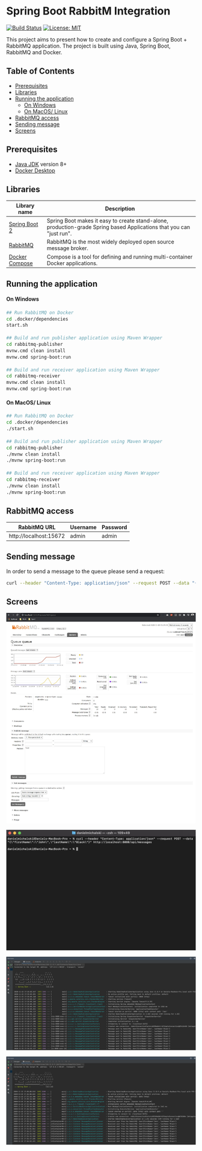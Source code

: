 # Spring Boot RabbitM Integration
[![Build Status](https://github.com/DanielMichalski/spring-boot-rabbitmq-integration/workflows/Java%20CI%20with%20Maven/badge.svg?branch=master)](https://github.com/DanielMichalski/spring-boot-rabbitmq-integration/actions?query=workflow%3A%22Java+CI+with+Maven%22)
[![License: MIT](https://img.shields.io/badge/License-MIT-yellow.svg)](https://github.com/DanielMichalski/spring-boot-java-swing-reservations/blob/master/LICENSE)

This project aims to present how to create and configure a Spring Boot + RabbitMQ application.
The project is built using Java, Spring Boot, RabbitMQ and Docker.

## Table of Contents
* [Prerequisites](#prerequisites)
* [Libraries](#libraries)
* [Running the application](#running-the-application)
    * [On Windows](#on-windows)
    * [On MacOS/ Linux](#on-macos-linux)
* [RabbitMQ access](#rabbitmq-access)
* [Sending message](#sending-message)
* [Screens](#screens)

## Prerequisites
- [Java JDK](https://www.oracle.com/pl/java/technologies/javase-downloads.html) version 8+
- [Docker Desktop](https://www.docker.com/products/docker-desktop) 

## Libraries
| Library name                                                                                                     | Description                                                                                                                          |
|------------------------------------------------------------------------------------------------------------------|--------------------------------------------------------------------------------------------------------------------------------------|
| [Spring Boot 2](https://spring.io/projects/spring-boot)                                                          | Spring Boot makes it easy to create stand-alone, production-grade Spring based Applications that you can "just run".                 |
| [RabbitMQ](https://www.rabbitmq.com/)                                                                            | RabbitMQ is the most widely deployed open source message broker.                                                                     |
| [Docker Compose](https://docs.docker.com/compose/)                                                               | Compose is a tool for defining and running multi-container Docker applications.                                                      |

## Running the application
#### On Windows
```bash
## Run RabbitMQ on Docker
cd .docker/dependencies
start.sh

## Build and run publisher application using Maven Wrapper
cd rabbitmq-publisher
mvnw.cmd clean install
mvnw.cmd spring-boot:run

## Build and run receiver application using Maven Wrapper
cd rabbitmq-receiver
mvnw.cmd clean install
mvnw.cmd spring-boot:run
```

#### On MacOS/ Linux
```bash
## Run RabbitMQ on Docker
cd .docker/dependencies
./start.sh

## Build and run publisher application using Maven Wrapper
cd rabbitmq-publisher
./mvnw clean install
./mvnw spring-boot:run

## Build and run receiver application using Maven Wrapper
cd rabbitmq-receiver
./mvnw clean install
./mvnw spring-boot:run
```

## RabbitMQ access
| RabbitMQ URL            | Username     | Password   |
|-------------------------|--------------|----------- |
| http://localhost:15672  | admin        | admin   |

## Sending message
In order to send a message to the queue please send a request:
```bash
curl --header "Content-Type: application/json" --request POST --data "{\"firstName\":\"John\",\"lastName\":\"Black\"}" http://localhost:8080/api/messages
```

## Screens
![Screen 1](https://github.com/DanielMichalski/spring-boot-rabbitmq-integration/blob/master/.github/images/RabbitMQ.jpg "Screen 1")

![Screen 2](https://github.com/DanielMichalski/spring-boot-rabbitmq-integration/blob/master/.github/images/Command.jpg "Screen 2")

![Screen 3](https://github.com/DanielMichalski/spring-boot-rabbitmq-integration/blob/master/.github/images/Publisher.jpg "Screen 3")

![Screen 4](https://github.com/DanielMichalski/spring-boot-rabbitmq-integration/blob/master/.github/images/Receiver.jpg "Screen 4")

